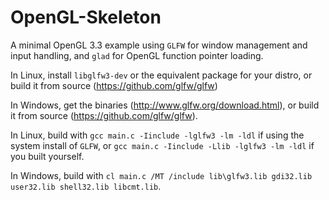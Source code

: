 # OpenGL-Skeleton

A minimal OpenGL 3.3 example using `GLFW` for window management and input handling, and `glad` for OpenGL function pointer loading.

In Linux, install `libglfw3-dev` or the equivalent package for your distro, or build it from source (https://github.com/glfw/glfw)

In Windows, get the binaries (http://www.glfw.org/download.html), or build it from source (https://github.com/glfw/glfw).

In Linux, build with `gcc main.c -Iinclude -lglfw3 -lm -ldl` if using the system install of `GLFW`, or `gcc main.c -Iinclude -Llib -lglfw3 -lm -ldl` if you built yourself.

In Windows, build with `cl main.c /MT /include lib\glfw3.lib gdi32.lib user32.lib shell32.lib libcmt.lib`. 